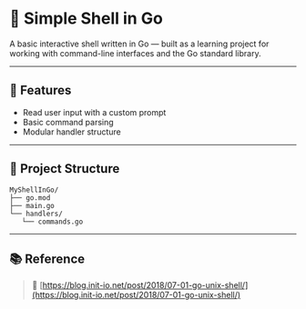 # 🐚 Simple Shell in Go

A basic interactive shell written in Go — built as a learning project for working with command-line interfaces and the Go standard library.

---

## 🚀 Features

- Read user input with a custom prompt
- Basic command parsing
- Modular handler structure

---

## 📁 Project Structure

```
MyShellInGo/
├── go.mod
├── main.go 
└── handlers/
   └── commands.go 

```
---
## 📚 Reference
> 🔗 [https://blog.init-io.net/post/2018/07-01-go-unix-shell/](https://blog.init-io.net/post/2018/07-01-go-unix-shell/)

